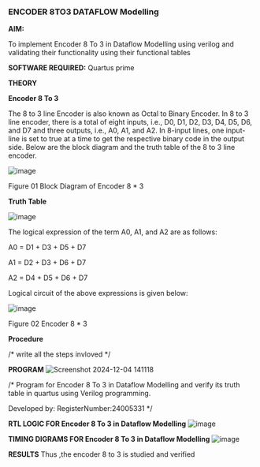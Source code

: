 ### ENCODER 8TO3 DATAFLOW Modelling

**AIM:**

To implement  Encoder 8 To 3 in Dataflow Modelling using verilog and validating their functionality using their functional tables

**SOFTWARE REQUIRED:** Quartus prime

**THEORY**

**Encoder 8 To 3**

The 8 to 3 line Encoder is also known as Octal to Binary Encoder. In 8 to 3 line encoder, there is a total of eight inputs, i.e., D0, D1, D2, D3, D4, D5, D6, and D7 and three outputs, i.e., A0, A1, and A2. In 8-input lines, one input-line is set to true at a time to get the respective binary code in the output side. Below are the block diagram and the truth table of the 8 to 3 line encoder.

![image](https://github.com/naavaneetha/ENCODER8TO3DATAFLOW/assets/154305477/0bc242c1-eb9e-4c47-afe5-30428470efc3)

Figure 01  Block Diagram of Encoder 8 * 3

**Truth Table**

![image](https://github.com/naavaneetha/ENCODER8TO3DATAFLOW/assets/154305477/35496b14-ae6e-4cd1-9abd-d6736b576575)

The logical expression of the term A0, A1, and A2 are as follows:

A0 = D1 + D3 + D5 + D7

A1 = D2 + D3 + D6 + D7

A2 = D4 + D5 + D6 + D7

Logical circuit of the above expressions is given below:

![image](https://github.com/naavaneetha/ENCODER8TO3DATAFLOW/assets/154305477/95acaee6-c873-4c75-89eb-ef09fb158053)

Figure 02  Encoder 8 * 3

**Procedure**

/* write all the steps invloved */

**PROGRAM**
![Screenshot 2024-12-04 141118](https://github.com/user-attachments/assets/28abe7ab-e111-4cb0-9bfc-a9642dd070fd)

/* Program for Encoder 8 To 3 in Dataflow Modelling and verify its truth table in quartus using Verilog programming. 

Developed by: RegisterNumber:24005331
*/

**RTL LOGIC FOR Encoder 8 To 3 in Dataflow Modelling**
![image](https://github.com/user-attachments/assets/ee95d6de-7fe6-441a-9133-c48d392a6c89)

**TIMING DIGRAMS FOR Encoder 8 To 3 in Dataflow Modelling**
![image](https://github.com/user-attachments/assets/735f4752-fc6e-41cb-a6d8-64066eb73e4b)

**RESULTS**
Thus ,the encoder 8 to 3 is studied and verified




